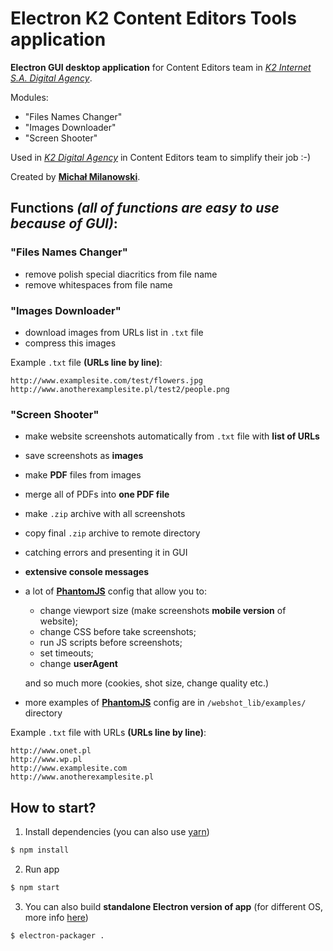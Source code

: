 # Electron K2 Content Editors Tools application

__Electron GUI desktop application__ for Content Editors team in _[K2 Internet S.A. Digital Agency](https://www.k2.pl/)_.

Modules:
* "Files Names Changer"
* "Images Downloader"
* "Screen Shooter"

Used in _[K2 Digital Agency](https://www.k2.pl/)_ in Content Editors team to simplify their job :-)

Created by __[Michał Milanowski](https://www.linkedin.com/in/michalmilanowski/)__.

## Functions _(all of functions are easy to use because of GUI)_:

### "Files Names Changer"
* remove polish special diacritics from file name
* remove whitespaces from file name

### "Images Downloader"
* download images from URLs list in ```.txt``` file
* compress this images

Example ```.txt``` file __(URLs line by line)__:
```
http://www.examplesite.com/test/flowers.jpg
http://www.anotherexamplesite.pl/test2/people.png
```

### "Screen Shooter"
* make website screenshots automatically from ```.txt``` file with __list of URLs__
* save screenshots as __images__
* make __PDF__ files from images
* merge all of PDFs into __one PDF file__
* make ```.zip``` archive with all screenshots
* copy final ```.zip``` archive to remote directory
* catching errors and presenting it in GUI
* __extensive console messages__
* a lot of __[PhantomJS](http://phantomjs.org/)__ config that allow you to:    
    - change viewport size (make screenshots __mobile version__ of website);    
    - change CSS before take screenshots;    
    - run JS scripts before screenshots;    
    - set timeouts;    
    - change __userAgent__    

    and so much more (cookies, shot size, change quality etc.)
* more examples of __[PhantomJS](http://phantomjs.org/)__ config are in ```/webshot_lib/examples/``` directory

Example ```.txt``` file with URLs __(URLs line by line)__:
```
http://www.onet.pl
http://www.wp.pl
http://www.examplesite.com
http://www.anotherexamplesite.pl
```

## How to start?

1. Install dependencies (you can also use [yarn](https://yarnpkg.com/lang/en/))
```bash
$ npm install
```

2. Run app
```bash
$ npm start
```

3. You can also build __standalone Electron version of app__ (for different OS, more info [here](https://github.com/electron-userland/electron-packager)) 
```bash
$ electron-packager .
```
